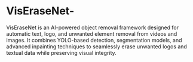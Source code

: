 # VisEraseNet-
VisEraseNet is an AI-powered object removal framework designed for automatic text, logo, and unwanted element removal from videos and images. It combines YOLO-based detection, segmentation models, and advanced inpainting techniques to seamlessly erase unwanted logos and textual data while preserving visual integrity.
